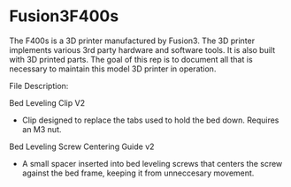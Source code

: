 # Fusion3F400s

The F400s is a 3D printer manufactured by Fusion3. The 3D printer implements various 3rd party hardware and software tools. It is also built with 3D printed parts. The goal of this rep is to document all that is necessary to maintain this model 3D printer in operation.

File Description:

Bed Leveling Clip V2 
- Clip designed to replace the tabs used to hold the bed down. Requires an M3 nut.

Bed Leveling Screw Centering Guide v2
- A small spacer inserted into bed leveling screws that centers the screw against the bed frame, keeping it from unneccesary movement.
